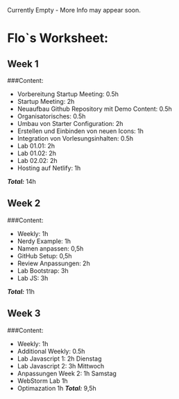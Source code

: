 Currently Empty - More Info may appear soon.

# Flo`s Worksheet:

## Week 1

###Content:
- Vorbereitung Startup Meeting: 0.5h
- Startup Meeting: 2h
- Neuaufbau Github Repository mit Demo Content: 0.5h
- Organisatorisches: 0.5h
- Umbau von Starter Configuration: 2h
- Erstellen und Einbinden von neuen Icons: 1h
- Integration von Vorlesungsinhalten: 0.5h
- Lab 01.01: 2h
- Lab 01.02: 2h
- Lab 02.02: 2h
- Hosting auf Netlify: 1h

***Total:*** 14h

## Week 2

###Content:
- Weekly: 1h
- Nerdy Example: 1h
- Namen anpassen: 0,5h
- GitHub Setup: 0,5h
- Review Anpassungen: 2h
- Lab Bootstrap: 3h
- Lab JS: 3h

***Total:*** 11h

## Week 3

###Content:
- Weekly: 1h
- Additional Weekly: 0.5h
- Lab Javascript 1: 2h Dienstag
- Lab Javascript 2: 3h Mittwoch
- Anpassungen Week 2: 1h Samstag
- WebStorm Lab 1h
- Optimazation 1h
***Total:*** 9,5h




